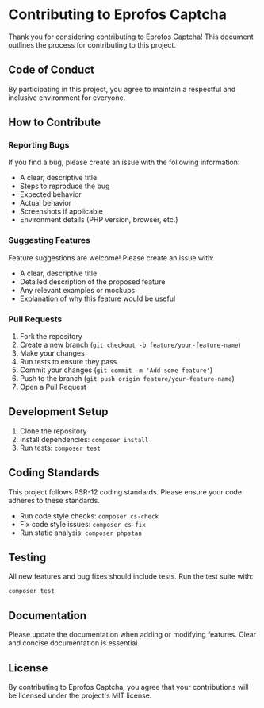 # Contributing to Eprofos Captcha

Thank you for considering contributing to Eprofos Captcha! This document outlines the process for contributing to this project.

## Code of Conduct

By participating in this project, you agree to maintain a respectful and inclusive environment for everyone.

## How to Contribute

### Reporting Bugs

If you find a bug, please create an issue with the following information:
- A clear, descriptive title
- Steps to reproduce the bug
- Expected behavior
- Actual behavior
- Screenshots if applicable
- Environment details (PHP version, browser, etc.)

### Suggesting Features

Feature suggestions are welcome! Please create an issue with:
- A clear, descriptive title
- Detailed description of the proposed feature
- Any relevant examples or mockups
- Explanation of why this feature would be useful

### Pull Requests

1. Fork the repository
2. Create a new branch (`git checkout -b feature/your-feature-name`)
3. Make your changes
4. Run tests to ensure they pass
5. Commit your changes (`git commit -m 'Add some feature'`)
6. Push to the branch (`git push origin feature/your-feature-name`)
7. Open a Pull Request

## Development Setup

1. Clone the repository
2. Install dependencies: `composer install`
3. Run tests: `composer test`

## Coding Standards

This project follows PSR-12 coding standards. Please ensure your code adheres to these standards.

- Run code style checks: `composer cs-check`
- Fix code style issues: `composer cs-fix`
- Run static analysis: `composer phpstan`

## Testing

All new features and bug fixes should include tests. Run the test suite with:

```
composer test
```

## Documentation

Please update the documentation when adding or modifying features. Clear and concise documentation is essential.

## License

By contributing to Eprofos Captcha, you agree that your contributions will be licensed under the project's MIT license.